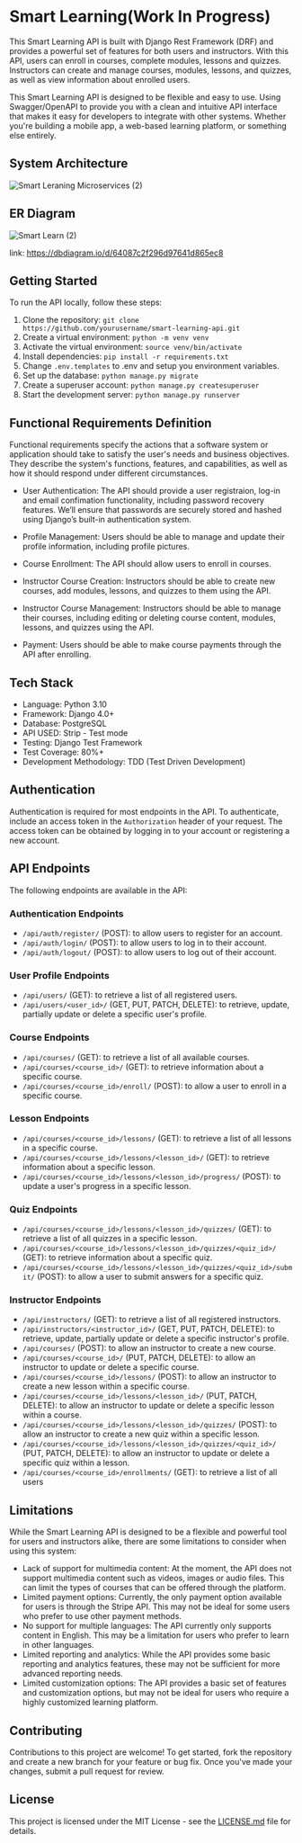 # Smart Learning(Work In Progress)

This Smart Learning API is built with Django Rest Framework (DRF) and provides a powerful set of features for both users and instructors. With this API, users can enroll in courses, complete modules, lessons and quizzes. Instructors can create and manage courses, modules, lessons, and quizzes, as well as view information about enrolled users.

This Smart Learning API is designed to be flexible and easy to use. Using Swagger/OpenAPI to provide you with a clean and intuitive API interface that makes it easy for developers to integrate with other systems. Whether you're building a mobile app, a web-based learning platform, or something else entirely.

System Architecture
---------------

![Smart Leraning Microservices (2)](https://user-images.githubusercontent.com/29266211/223722821-d64cbe95-6a67-4f99-bf72-0bfffe675378.jpg)


ER Diagram
---------------
![Smart Learn (2)](https://user-images.githubusercontent.com/29266211/229353168-cc3c2af8-61cc-4d8f-a9f5-02b8ad2c1357.png)

link: https://dbdiagram.io/d/64087c2f296d97641d865ec8

Getting Started
---------------

To run the API locally, follow these steps:

1.  Clone the repository: `git clone https://github.com/yourusername/smart-learning-api.git`
2.  Create a virtual environment: `python -m venv venv`
3.  Activate the virtual environment: `source venv/bin/activate`
4.  Install dependencies: `pip install -r requirements.txt`
5.  Change `.env.templates` to .env and setup you environment variables. 
6.  Set up the database: `python manage.py migrate`
7.  Create a superuser account: `python manage.py createsuperuser`
8.  Start the development server: `python manage.py runserver`


Functional Requirements Definition
--------------

Functional requirements specify the actions that a software system or application should take to satisfy the user's needs and business objectives. They describe the system's functions, features, and capabilities, as well as how it should respond under different circumstances.

- User Authentication: The API should provide a user registraion, log-in and email confimation functionality, including password recovery features. We’ll ensure that passwords are securely stored and hashed using Django’s built-in authentication system.

- Profile Management: Users should be able to manage and update their profile information, including profile pictures.

- Course Enrollment: The API should allow users to enroll in courses. 

- Instructor Course Creation: Instructors should be able to create new courses, add modules, lessons, and quizzes to them using the API.

- Instructor Course Management: Instructors should be able to manage their courses, including editing or deleting course content, modules, lessons, and quizzes using the API.

- Payment: Users should be able to make course payments through the API after enrolling.


Tech Stack
--------------

- Language: Python 3.10
- Framework: Django 4.0+
- Database: PostgreSQL
- API USED: Strip - Test mode
- Testing: Django Test Framework
- Test Coverage: 80%+
- Development Methodology: TDD (Test Driven Development)


Authentication
--------------

Authentication is required for most endpoints in the API. To authenticate, include an access token in the `Authorization` header of your request. The access token can be obtained by logging in to your account or registering a new account.

API Endpoints
-------------

The following endpoints are available in the API:

### Authentication Endpoints

-   `/api/auth/register/` (POST): to allow users to register for an account.
-   `/api/auth/login/` (POST): to allow users to log in to their account.
-   `/api/auth/logout/` (POST): to allow users to log out of their account.

### User Profile Endpoints

-   `/api/users/` (GET): to retrieve a list of all registered users.
-   `/api/users/<user_id>/` (GET, PUT, PATCH, DELETE): to retrieve, update, partially update or delete a specific user's profile.

### Course Endpoints

-   `/api/courses/` (GET): to retrieve a list of all available courses.
-   `/api/courses/<course_id>/` (GET): to retrieve information about a specific course.
-   `/api/courses/<course_id>/enroll/` (POST): to allow a user to enroll in a specific course.

### Lesson Endpoints

-   `/api/courses/<course_id>/lessons/` (GET): to retrieve a list of all lessons in a specific course.
-   `/api/courses/<course_id>/lessons/<lesson_id>/` (GET): to retrieve information about a specific lesson.
-   `/api/courses/<course_id>/lessons/<lesson_id>/progress/` (POST): to update a user's progress in a specific lesson.

### Quiz Endpoints

-   `/api/courses/<course_id>/lessons/<lesson_id>/quizzes/` (GET): to retrieve a list of all quizzes in a specific lesson.
-   `/api/courses/<course_id>/lessons/<lesson_id>/quizzes/<quiz_id>/` (GET): to retrieve information about a specific quiz.
-   `/api/courses/<course_id>/lessons/<lesson_id>/quizzes/<quiz_id>/submit/` (POST): to allow a user to submit answers for a specific quiz.

### Instructor Endpoints

-   `/api/instructors/` (GET): to retrieve a list of all registered instructors.
-   `/api/instructors/<instructor_id>/` (GET, PUT, PATCH, DELETE): to retrieve, update, partially update or delete a specific instructor's profile.
-   `/api/courses/` (POST): to allow an instructor to create a new course.
-   `/api/courses/<course_id>/` (PUT, PATCH, DELETE): to allow an instructor to update or delete a specific course.
-   `/api/courses/<course_id>/lessons/` (POST): to allow an instructor to create a new lesson within a specific course.
-   `/api/courses/<course_id>/lessons/<lesson_id>/` (PUT, PATCH, DELETE): to allow an instructor to update or delete a specific lesson within a course.
-   `/api/courses/<course_id>/lessons/<lesson_id>/quizzes/` (POST): to allow an instructor to create a new quiz within a specific lesson.
-   `/api/courses/<course_id>/lessons/<lesson_id>/quizzes/<quiz_id>/` (PUT, PATCH, DELETE): to allow an instructor to update or delete a specific quiz within a lesson.
-   `/api/courses/<course_id>/enrollments/` (GET): to retrieve a list of all users


Limitations
------------

While the Smart Learning API is designed to be a flexible and powerful tool for users and instructors alike, there are some limitations to consider when using this system:

- Lack of support for multimedia content: At the moment, the API does not support multimedia content such as videos, images or audio files. This can limit the types of courses that can be offered through the platform.
- Limited payment options: Currently, the only payment option available for users is through the Stripe API. This may not be ideal for some users who prefer to use other payment methods.
- No support for multiple languages: The API currently only supports content in English. This may be a limitation for users who prefer to learn in other languages.
- Limited reporting and analytics: While the API provides some basic reporting and analytics features, these may not be sufficient for more advanced reporting needs.
- Limited customization options: The API provides a basic set of features and customization options, but may not be ideal for users who require a highly customized learning platform.


Contributing
------------

Contributions to this project are welcome! To get started, fork the repository and create a new branch for your feature or bug fix. Once you've made your changes, submit a pull request for review.


License
-------

This project is licensed under the MIT License - see the [LICENSE.md](https://chat.openai.com/chat/LICENSE.md) file for details.
